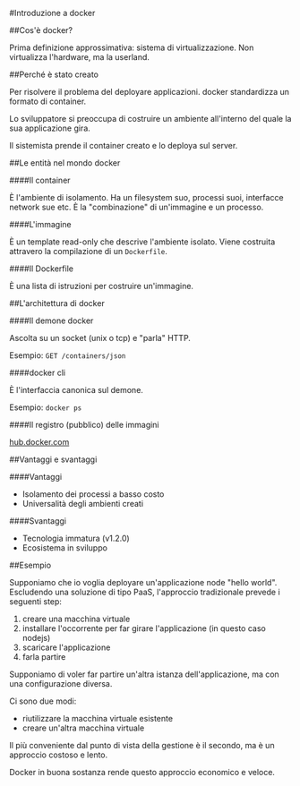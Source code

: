 #Introduzione a docker



##Cos'è docker?

Prima definizione approssimativa: sistema di
virtualizzazione.  Non virtualizza l'hardware, ma la
userland.



##Perché è stato creato

Per risolvere il problema del deployare applicazioni.
docker standardizza un formato di container.

Lo sviluppatore si preoccupa di costruire un ambiente
all'interno del quale la sua applicazione gira.

Il sistemista prende il container creato e lo deploya sul
server.



##Le entità nel mondo docker

####Il container

È l'ambiente di isolamento. Ha un filesystem suo, processi
suoi, interfacce network sue etc.
È la "combinazione" di un'immagine e un processo.

####L'immagine

È un template read-only che descrive l'ambiente isolato.
Viene costruita attravero la compilazione di un
`Dockerfile`.

####Il Dockerfile

È una lista di istruzioni per costruire un'immagine.



##L'architettura di docker

####Il demone docker

Ascolta su un socket (unix o tcp) e "parla" HTTP.

Esempio: `GET /containers/json`

####docker cli

È l'interfaccia canonica sul demone.

Esempio: `docker ps`

####Il registro (pubblico) delle immagini

[hub.docker.com](https://hub.docker.com)



##Vantaggi e svantaggi

####Vantaggi
- Isolamento dei processi a basso costo
- Universalità degli ambienti creati

####Svantaggi
- Tecnologia immatura (v1.2.0)
- Ecosistema in sviluppo



##Esempio

Supponiamo che io voglia deployare un'applicazione node
"hello world". Escludendo una soluzione di tipo PaaS,
l'approccio tradizionale prevede i seguenti step:

1. creare una macchina virtuale
1. installare l'occorrente per far girare l'applicazione (in
   questo caso nodejs)
1. scaricare l'applicazione
1. farla partire

Supponiamo di voler far partire un'altra istanza
dell'applicazione, ma con una configurazione diversa.

Ci sono due modi:

- riutilizzare la macchina virtuale esistente
- creare un'altra macchina virtuale

Il più conveniente dal punto di vista della gestione è il
secondo, ma è un approccio costoso e lento.

Docker in buona sostanza rende questo approccio economico e
veloce.
